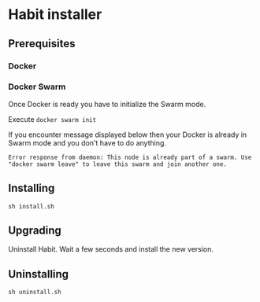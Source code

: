 # Habit installer

## Prerequisites

### Docker

### Docker Swarm

Once Docker is ready you have to initialize the Swarm mode.

Execute `docker swarm init`

If you encounter message displayed below then your Docker is already in Swarm mode and you don't have to do anything.

```
Error response from daemon: This node is already part of a swarm. Use "docker swarm leave" to leave this swarm and join another one.
```

## Installing

`sh install.sh`

## Upgrading

Uninstall Habit. Wait a few seconds and install the new version.

## Uninstalling

`sh uninstall.sh`